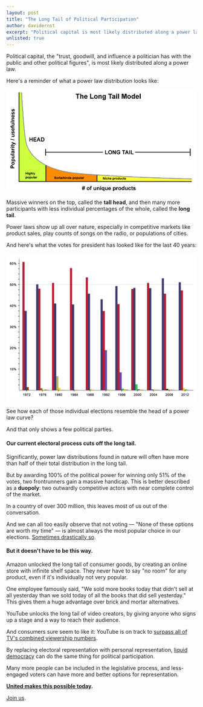 ```yaml
---
layout: post
title: "The Long Tail of Political Participation"
author: davidernst
excerpt: "Political capital is most likely distributed along a power law. But our current electoral process cuts off the long tail, leaving so many people out. It doesn't have to be this way."
unlisted: true
---
```


Political capital, the "trust, goodwill, and influence a politician has with the public and other political figures", is most likely distributed along a power law.

Here's a reminder of what a power law distribution looks like:

![](/assets/article_images/2017-12-06-the-long-tail-of-political-participation/LongTail.png)

Massive winners on the top, called the **tall head**, and then many more participants with less individual percentages of the whole, called the **long tail**.

Power laws show up all over nature, especially in competitive markets like product sales, play counts of songs on the radio, or populations of cities.

And here's what the votes for president has looked like for the last 40 years:

![](/assets/article_images/2017-12-06-the-long-tail-of-political-participation/United_States_presidential_election_results_bar_graph_Expanded.png)

See how each of those individual elections resemble the head of a power law curve?

And that only shows a few political parties.

#### Our current electoral process cuts off the long tail.

Significantly, power law distributions found in nature will often have more than half of their total distribution in the long tail.

But by awarding 100% of the political power for winning only 51% of the votes, two frontrunners gain a massive handicap. This is better described as a **duopoly**: two outwardly competitive actors with near complete control of the market.

In a country of over 300 million, this leaves most of us out of the conversation.

And we can all too easily observe that not voting — "None of these options are worth my time" — is almost always the most popular choice in our elections. [Sometimes drastically so](https://www.citylab.com/equity/2016/11/in-the-us-almost-no-one-votes-in-local-elections/505766/).

#### But it doesn't have to be this way.

Amazon unlocked the long tail of consumer goods, by creating an online store with infinite shelf space. They never have to say "no room" for any product, even if it's individually not very popular.

One employee famously said, "We sold more books today that didn't sell at all yesterday than we sold today of all the books that did sell yesterday." This gives them a huge advantage over brick and mortar alternatives.

YouTube unlocks the long tail of video creators, by giving anyone who signs up a stage and a way to reach their audience.

And consumers sure seem to like it: YouTube is on track to [surpass all of TV's combined viewership numbers](https://www.wsj.com/articles/youtube-tops-1-billion-hours-of-video-a-day-on-pace-to-eclipse-tv-1488220851?mod=e2fb).

By replacing electoral representation with personal representation, [liquid democracy](/2016/09/21/what-is-liquid-democracy/) can do the same thing for political participation.

Many more people can be included in the legislative process, and less-engaged voters can have more and better options for representation.

**[United makes this possible today](/2017/11/06/announcing-united-vote/).**

[Join us](https://united.vote/join).
